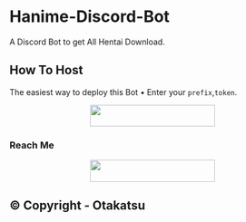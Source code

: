 # Hanime-Discord-Bot
A Discord Bot to get All Hentai Download.


## How To Host
The easiest way to deploy this Bot
• Enter your ```prefix```,```token```.
<p align="center"><a href="https://heroku.com/deploy?template=https://github.com/Moezilla/hanime-discord-bot"> <img src="https://img.shields.io/badge/Deploy%20To%20Heroku-black?style=for-the-badge&logo=heroku" width="220" height="38.45"/></a></p>
 

### Reach Me

<p align="center"><a href="https://discord.otakatsu.studio"> <img src="https://img.shields.io/badge/Discord%20Server-pink?style=for-the-badge" width="220" height="38.45"/></a></p>


## © Copyright - Otakatsu
